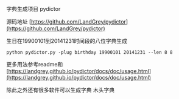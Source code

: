 
字典生成项目 pydictor

源码地址 [https://github.com/LandGrey/pydictor](https://github.com/LandGrey/pydictor)

生日在19900101到20141231时间段的八位字典生成  

`python pydictor.py -plug birthday 19900101 20141231 --len 8 8`

更多用法参考readme和[https://landgrey.github.io/pydictor/docs/doc/usage.html](https://landgrey.github.io/pydictor/docs/doc/usage.html)

除此之外还有很多软件可以生成字典  木头字典